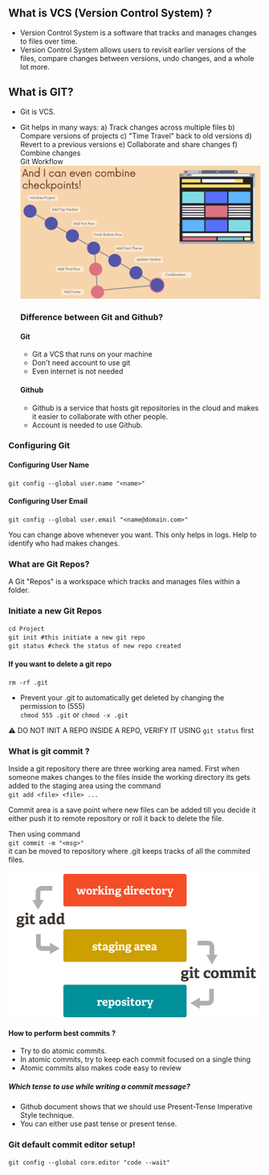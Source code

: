 ## What is VCS (Version Control System) ?

- Version Control System is a software that tracks and manages changes to files over time.
- Version Control System allows users to revisit earlier versions of the files, compare changes between versions, undo changes, and a whole lot more.

## What is GIT?

- Git is VCS.
- Git helps in many ways:
  a) Track changes across multiple files
  b) Compare versions of projects
  c) "Time Travel" back to old versions
  d) Revert to a previous versions
  e) Collaborate and share changes
  f) Combine changes
  <br>
  Git Workflow
  ![Git Workflow](./images/GitFlow.png)

  ### Difference between Git and Github?

  #### Git

  - Git a VCS that runs on your machine
  - Don't need account to use git
  - Even internet is not needed

  #### Github

  - Github is a service that hosts git repositories in the cloud and makes it easier to collaborate with other people.
  - Account is needed to use Github.

### Configuring Git

#### Configuring User Name

`git config --global user.name "<name>"`

#### Configuring User Email

`git config --global user.email "<name@domain.com>"`

You can change above whenever you want. This only helps in logs. Help to identify who had makes changes.

### What are Git Repos?

A Git "Repos" is a workspace which tracks and manages files within a folder.

### Initiate a new Git Repos

`cd Project`<br>
`git init #this initiate a new git repo`<br>
`git status #check the status of new repo created`

#### If you want to delete a git repo

`rm -rf .git`<br>

- Prevent your .git to automatically get deleted by changing the permission to (555)<br>
  `chmod 555 .git` or `chmod -x .git`

⚠️ DO NOT INIT A REPO INSIDE A REPO, VERIFY IT USING `git status` first

### What is git commit ?

Inside a git repository there are three working area named. First when someone makes changes to the files inside the working directory its gets added to the staging area using the command <br>`git add <file> <file> ...`

Commit area is a save point where new files can be added till you decide it either push it to remote repository or roll it back to delete the file.

Then using command <br>
`git commit -m "<msg>"` <br>
it can be moved to repository where .git keeps tracks of all the commited files.

![Commit](./images/commit.png)

#### How to perform best commits ?

- Try to do atomic commits.
- In atomic commits, try to keep each commit focused on a single thing
- Atomic commits also makes code easy to review

##### Which tense to use while writing a commit message?

- Github document shows that we should use Present-Tense Imperative Style technique.
- You can either use past tense or present tense.

### Git default commit editor setup!

`git config --global core.editor "code --wait"`
